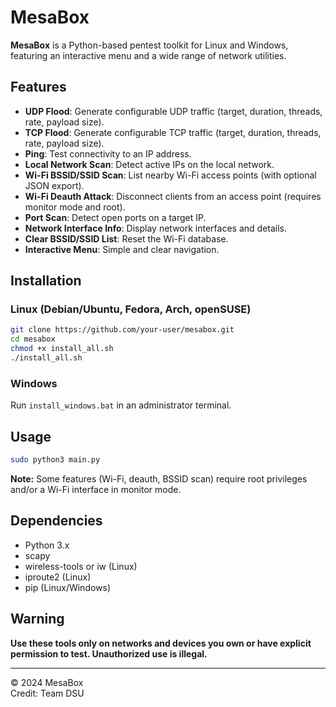 # MesaBox

**MesaBox** is a Python-based pentest toolkit for Linux and Windows, featuring an interactive menu and a wide range of network utilities.

## Features

- **UDP Flood**: Generate configurable UDP traffic (target, duration, threads, rate, payload size).
- **TCP Flood**: Generate configurable TCP traffic (target, duration, threads, rate, payload size).
- **Ping**: Test connectivity to an IP address.
- **Local Network Scan**: Detect active IPs on the local network.
- **Wi-Fi BSSID/SSID Scan**: List nearby Wi-Fi access points (with optional JSON export).
- **Wi-Fi Deauth Attack**: Disconnect clients from an access point (requires monitor mode and root).
- **Port Scan**: Detect open ports on a target IP.
- **Network Interface Info**: Display network interfaces and details.
- **Clear BSSID/SSID List**: Reset the Wi-Fi database.
- **Interactive Menu**: Simple and clear navigation.

## Installation

### Linux (Debian/Ubuntu, Fedora, Arch, openSUSE)

```bash
git clone https://github.com/your-user/mesabox.git
cd mesabox
chmod +x install_all.sh
./install_all.sh
```

### Windows

Run `install_windows.bat` in an administrator terminal.

## Usage

```bash
sudo python3 main.py
```

**Note:** Some features (Wi-Fi, deauth, BSSID scan) require root privileges and/or a Wi-Fi interface in monitor mode.

## Dependencies

- Python 3.x
- scapy
- wireless-tools or iw (Linux)
- iproute2 (Linux)
- pip (Linux/Windows)

## Warning

**Use these tools only on networks and devices you own or have explicit permission to test. Unauthorized use is illegal.**

---

© 2024 MesaBox  
Credit: Team DSU
